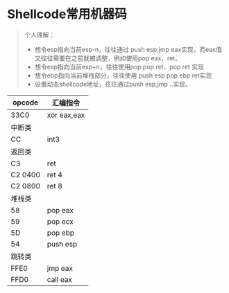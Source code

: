 # Shellcode常用机器码

> 个人理解：
> - 想令esp指向当前esp-n，往往通过 push esp,jmp eax实现，而eax值又往往需要在之前就被调整，例如使用pop eax，ret。
> - 想令esp指向当前esp+n，往往使用pop pop ret、pop ret 实现
> - 想令ebp指向当前堆栈部分，往往使用 push esp  pop ebp ret实现
> - 设置动态shellcode地址，往往通过push esp,jmp ..实现。

|opcode|汇编指令|
|-|-|
|33C0 | xor eax,eax |
|中断类||
| CC  | int3     |
|返回类||
| C3  | ret      |
|C2 0400 | ret 4|
|C2 0800 |ret 8|
|堆栈类||
|58 | pop eax|
|59|pop ecx|
| 5D  | pop ebp     |
| 54  | push esp |
|跳转类||
|FFE0|jmp eax|
|FFD0|call eax|


